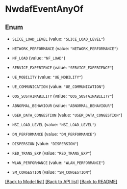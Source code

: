 # NwdafEventAnyOf

## Enum


* `SLICE_LOAD_LEVEL` (value: `"SLICE_LOAD_LEVEL"`)

* `NETWORK_PERFORMANCE` (value: `"NETWORK_PERFORMANCE"`)

* `NF_LOAD` (value: `"NF_LOAD"`)

* `SERVICE_EXPERIENCE` (value: `"SERVICE_EXPERIENCE"`)

* `UE_MOBILITY` (value: `"UE_MOBILITY"`)

* `UE_COMMUNICATION` (value: `"UE_COMMUNICATION"`)

* `QOS_SUSTAINABILITY` (value: `"QOS_SUSTAINABILITY"`)

* `ABNORMAL_BEHAVIOUR` (value: `"ABNORMAL_BEHAVIOUR"`)

* `USER_DATA_CONGESTION` (value: `"USER_DATA_CONGESTION"`)

* `NSI_LOAD_LEVEL` (value: `"NSI_LOAD_LEVEL"`)

* `DN_PERFORMANCE` (value: `"DN_PERFORMANCE"`)

* `DISPERSION` (value: `"DISPERSION"`)

* `RED_TRANS_EXP` (value: `"RED_TRANS_EXP"`)

* `WLAN_PERFORMANCE` (value: `"WLAN_PERFORMANCE"`)

* `SM_CONGESTION` (value: `"SM_CONGESTION"`)


[[Back to Model list]](../README.md#documentation-for-models) [[Back to API list]](../README.md#documentation-for-api-endpoints) [[Back to README]](../README.md)


